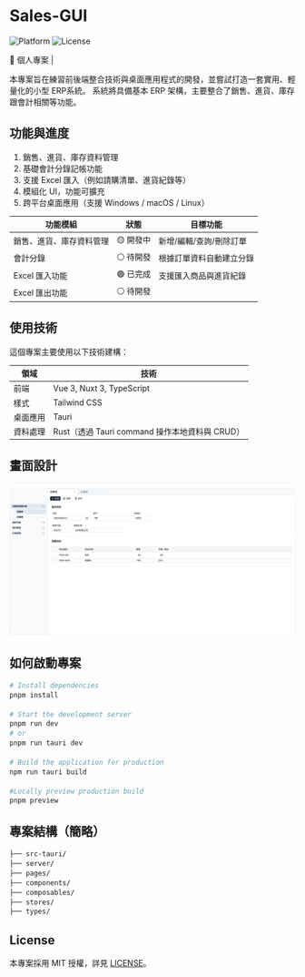 # Sales-GUI
![Platform](https://img.shields.io/badge/platform-tauri-blue)
![License](https://img.shields.io/badge/license-MIT-blue.svg)

🚀 個人專案 |

本專案旨在練習前後端整合技術與桌面應用程式的開發，並嘗試打造一套實用、輕量化的小型 ERP系統。
系統將具備基本 ERP 架構，主要整合了銷售、進貨、庫存跟會計相關等功能。

## 功能與進度

1. 銷售、進貨、庫存資料管理  
2. 基礎會計分錄記帳功能
3. 支援 Excel 匯入（例如請購清單、進貨紀錄等）
4. 模組化 UI，功能可擴充
5. 跨平台桌面應用（支援 Windows / macOS / Linux）

| 功能模組         | 狀態     | 目標功能          |
| ------------ | ------ | ------------- |
| 銷售、進貨、庫存資料管理 | 🟡 開發中 | 新增/編輯/查詢/刪除訂單 |
| 會計分錄         | ⚪ 待開發  | 根據訂單資料自動建立分錄  |
| Excel 匯入功能   | 🟢 已完成 | 支援匯入商品與進貨紀錄   |
| Excel 匯出功能   | ⚪ 待開發  |               |

## 使用技術

這個專案主要使用以下技術建構：

| 領域   | 技術                                  |
| ---- | ----------------------------------- |
| 前端   | Vue 3, Nuxt 3, TypeScript           |
| 樣式   | Tailwind CSS                        |
| 桌面應用 | Tauri                               |
| 資料處理 | Rust（透過 Tauri command 操作本地資料與 CRUD） |

## 畫面設計

 ![](./screenshots/Frame1.png)

## 如何啟動專案

```bash
# Install dependencies
pnpm install

# Start the development server
pnpm run dev
# or
pnpm run tauri dev

# Build the application for production
npm run tauri build

#Locally preview production build
pnpm preview
```

## 專案結構（簡略）

```bash
├── src-tauri/
├── server/
├── pages/
├── components/
├── composables/
├── stores/
├── types/
```

## License

本專案採用 MIT 授權，詳見 [LICENSE](./LICENSE)。
